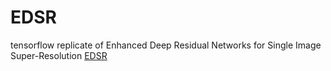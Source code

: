 # EDSR
tensorflow replicate of Enhanced Deep Residual Networks for Single Image Super-Resolution
[EDSR](http://ieeexplore.ieee.org/abstract/document/8014885/)
